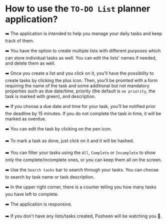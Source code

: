 # How to use the `TO-DO List` planner application?

:arrow_right: The application is intended to help you manage your daily tasks and keep track of them.

:arrow_right: You have the option to create multiple lists with different purposes which can store individual tasks as well. You can edit the lists' names if needed, and delete them as well.

:arrow_right: Once you create a list and you click on it, you'll have the possibility to create tasks by clicking the plus icon. Then, you'll be promted with a form requiring the name of the task and some additional but not mandatory properties such as due date/time, priority (the default is `no priority`, the task is marked with green), and description. 

:arrow_right: If you choose a due date and time for your task, you'll be notified prior the deadline by 15 minutes. If you do not complete the task in time, it will be marked as overdue.

:arrow_right: You can edit the task by clicking on the pen icon.

:arrow_right: To mark a task as done, just click on it and it will be hashed.

:arrow_right: You can filter your tasks using the `All`, `Complete` or `Incomplete` to show only the complete/incomplete ones, or you can keep them all on the screen.

:arrow_right: Use the `Search tasks` bar to search through your tasks. You can choose to search by task name or task description.

:arrow_right: In the upper right corner, there is a counter telling you how many tasks you have left to complete.

:arrow_right: The application is responsive.

:arrow_right: If you don't have any lists/tasks created, Pusheen will be watching you :eyes:.
